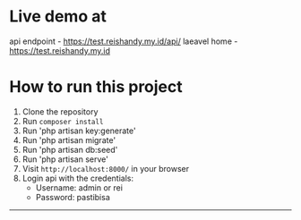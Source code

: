 # Live demo at
api endpoint - https://test.reishandy.my.id/api/
laeavel home - https://test.reishandy.my.id

# How to run this project
1. Clone the repository
2. Run `composer install`
3. Run 'php artisan key:generate'
4. Run 'php artisan migrate'
5. Run 'php artisan db:seed'
6. Run 'php artisan serve'
7. Visit `http://localhost:8000/` in your browser
8. Login api with the credentials:
    - Username: admin or rei
    - Password: pastibisa
   
---

